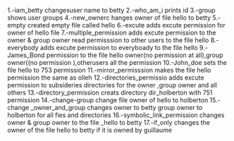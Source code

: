 1.-iam_betty changesuser name to betty
2.-who_am_i prints id
3.-group shows user groups
4.-new_ownerc hanges owner of file hello to betty
5.-empty created empty file called hello
6.-excute adds excute permission for owner of hello file
7.-multiple_permission adds excute permission to the owner & group owner read permisssion to other users to the file hello
8.-everybody adds excute permission to everyboady to the file hello
9.-James_Bond permission to the file hello owner(no permission at all),group owner((no permission ),otherusers all the permission
10.-John_doe sets the file hello to 753 permission
11.-mirror_permisssion makes the file hello permission the same as olleh
12.-directories_permissio adds excute permission to subsideries directories for the owner ,group owner and all others
13.-directory_permission creats directory dir_holberton with 751 permission
14.-change-group change file owner of hello to holberton
15.-change _owner_and_group changes owner to betty group owner to holberton for all fies and directories
16.-symbolic_link_permission changes owner & group owner to the file _hello to betty
17.-if_only changes the owner of the file hello to betty if it is owned by guillaume

